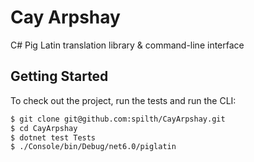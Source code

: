 # Cay Arpshay

C# Pig Latin translation library & command-line interface

## Getting Started

To check out the project, run the tests and run the CLI:

```bash
$ git clone git@github.com:spilth/CayArpshay.git
$ cd CayArpshay
$ dotnet test Tests
$ ./Console/bin/Debug/net6.0/piglatin
```
